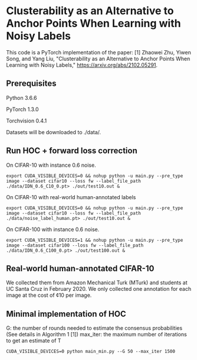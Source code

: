 # Clusterability as an Alternative to Anchor Points When Learning with Noisy Labels
This code is a PyTorch implementation of the paper:
[1] Zhaowei Zhu, Yiwen Song, and Yang Liu, "Clusterability as an Alternative to Anchor Points When Learning with Noisy Labels," https://arxiv.org/abs/2102.05291.

## Prerequisites
Python 3.6.6

PyTorch 1.3.0

Torchvision 0.4.1

Datasets will be downloaded to ./data/.

## Run HOC + forward loss correction
On CIFAR-10 with instance 0.6 noise. 

```
export CUDA_VISIBLE_DEVICES=0 && nohup python -u main.py --pre_type image --dataset cifar10 --loss fw --label_file_path ./data/IDN_0.6_C10_0.pt> ./out/test10.out &
```

On CIFAR-10 with real-world human-annotated labels

```
export CUDA_VISIBLE_DEVICES=0 && nohup python -u main.py --pre_type image --dataset cifar10 --loss fw --label_file_path ./data/noise_label_human.pt> ./out/test10.out &
```

On CIFAR-100 with instance 0.6 noise. 

```
export CUDA_VISIBLE_DEVICES=1 && nohup python -u main.py --pre_type image --dataset cifar100 --loss fw --label_file_path ./data/IDN_0.6_C100_0.pt> ./out/test100.out &
```

## Real-world human-annotated CIFAR-10
We collected them from Amazon Mechanical Turk (MTurk) and students at UC Santa Cruz in February 2020. We only collected one annotation for each image at the cost of ¢10 per image.


## Minimal implementation of HOC
G: the number of rounds needed to estimate the consensus probabilities (See details in Algorithm 1 [1])
max_iter: the maximum number of iterations to get an estimate of T 
```
CUDA_VISIBLE_DEVICES=0 python main_min.py --G 50 --max_iter 1500
```
